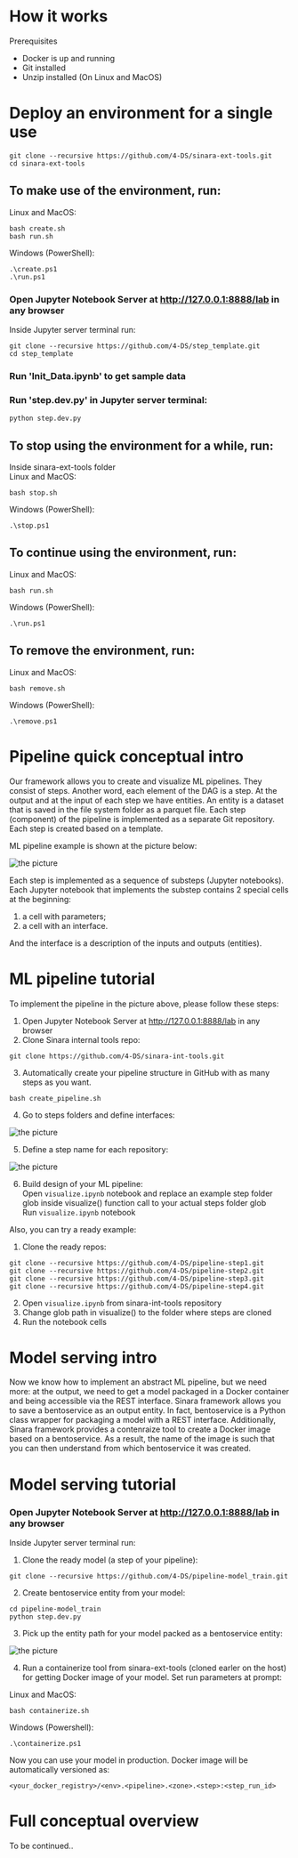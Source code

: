 # How it works

Prerequisites

- Docker is up and running
- Git installed
- Unzip installed (On Linux and MacOS)

# Deploy an environment for a single use

```
git clone --recursive https://github.com/4-DS/sinara-ext-tools.git
cd sinara-ext-tools
```

## To make use of the environment, run:
Linux and MacOS:<br>
```
bash create.sh
bash run.sh
```
Windows (PowerShell):<br>
```
.\create.ps1
.\run.ps1
```
### Open Jupyter Notebook Server at http://127.0.0.1:8888/lab in any browser
Inside Jupyter server terminal run:<br>
```
git clone --recursive https://github.com/4-DS/step_template.git
cd step_template
```

### Run 'Init_Data.ipynb' to get sample data

### Run 'step.dev.py' in Jupyter server terminal: 

```
python step.dev.py
```

## To stop using the environment for a while, run:
Inside sinara-ext-tools folder<br>
Linux and MacOS:<br>
```
bash stop.sh
```
Windows (PowerShell):<br>
```
.\stop.ps1
```
## To continue using the environment, run:
Linux and MacOS:<br>
```
bash run.sh
```
Windows (PowerShell):<br>
```
.\run.ps1
```
## To remove the environment, run:
Linux and MacOS:<br>
```
bash remove.sh
```
Windows (PowerShell):<br>
```
.\remove.ps1
```
# Pipeline quiсk conceptual intro
Our framework allows you to create and visualize ML pipelines. They consist of steps. Another word, each element of the DAG is a step. At the output and at the input of each step we have entities. An entity is a dataset that is saved in the file system folder as a parquet file. Each step (component) of the pipeline is implemented as a separate Git repository. Each step is created based on a template.

ML pipeline example is shown at the picture below:

![the picture](examples/example.png)

Each step is implemented as a sequence of substeps (Jupyter notebooks). Each Jupyter notebook that implements the substep contains 2 special cells at the beginning: 
1. a cell with parameters;
2. a cell with an interface. 

And the interface is a description of the inputs and outputs (entities).

# ML pipeline tutorial

To implement the pipeline in the picture above, please follow these steps:

1. Open Jupyter Notebook Server at http://127.0.0.1:8888/lab in any browser<br>
2. Clone Sinara internal tools repo:
```
git clone https://github.com/4-DS/sinara-int-tools.git
```
3. Automatically create your pipeline structure in GitHub with as many steps as you want.
```
bash create_pipeline.sh
``` 
4. Go to steps folders and define interfaces:

![the picture](examples/define_interfaces.png)

5. Define a step name for each repository:

![the picture](examples/define_step_name.png)

6. Build design of your ML pipeline:<br>
Open ```visualize.ipynb``` notebook and replace an example step folder glob inside visualize() function call to your actual steps folder glob<br>
Run ```visualize.ipynb``` notebook

Also, you can try a ready example:

1. Clone the ready repos:
```
git clone --recursive https://github.com/4-DS/pipeline-step1.git
git clone --recursive https://github.com/4-DS/pipeline-step2.git
git clone --recursive https://github.com/4-DS/pipeline-step3.git
git clone --recursive https://github.com/4-DS/pipeline-step4.git
```

2. Open ```visualize.ipynb``` from sinara-int-tools repository
3. Change glob path in visualize() to the folder where steps are cloned
4. Run the notebook cells

# Model serving intro

Now we know how to implement an abstract ML pipeline, but we need more:
at the output, we need to get a model packaged in a Docker container and being accessible via the REST interface. Sinara framework allows you to save a bentoservice as an output entity. In fact, bentoservice is a Python class wrapper for packaging a model with a REST interface. Additionally, Sinara framework provides a contenraize tool to create a Docker image based on a bentoservice. As a result, the name of the image is such that you can then understand from which bentoservice it was created.

# Model serving tutorial
### Open Jupyter Notebook Server at http://127.0.0.1:8888/lab in any browser
Inside Jupyter server terminal run:<br>
1. Clone the ready model (a step of your pipeline):
```
git clone --recursive https://github.com/4-DS/pipeline-model_train.git
```

2. Create bentoservice entity from your model:
```
cd pipeline-model_train
python step.dev.py
```

3. Pick up the entity path for your model packed as a bentoservice entity:

![the picture](examples/get_bentoservice_path.png)

4. Run a containerize tool from sinara-ext-tools (cloned earler on the host) for getting Docker image of your model. Set run parameters at prompt:<br>
  
Linux and MacOS:<br>
```
bash containerize.sh
```
Windows (Powershell):
```
.\containerize.ps1
```

Now you can use your model in production. Docker image will be automatically versioned as:

```<your_docker_registry>/<env>.<pipeline>.<zone>.<step>:<step_run_id>```

# Full conceptual overview

To be continued..
